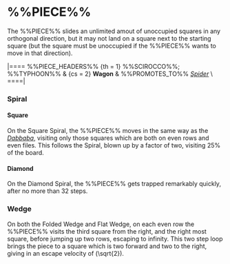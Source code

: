 # %%PIECE%%

The %%PIECE%% slides an unlimited amout of unoccupied squares
in any orthogonal direction, but it may not land on a square
next to the starting square (but the square must be unoccupied
if the %%PIECE%% wants to move in that direction).

|====
%%PIECE_HEADERS%%
  {th = 1}  %%SCIROCCO%%; %%TYPHOON%%
& {cs = 2}  **Wagon**
&           %%PROMOTES_TO%% [*Spider*](spider.html) \\
====|

### Spiral

#### Square

On the Square Spiral, the %%PIECE%% moves in the same way as
the [*Dabbaba*](dabbaba.html), visiting only those
squares which are both on even rows and even files.
This follows the Spiral, blown up by a factor of two,
visiting 25% of the board.

#### Diamond

On the Diamond Spiral, the %%PIECE%% gets trapped remarkably
quickly, after no more than 32 steps. 

### Wedge

On both the Folded Wedge and Flat Wedge, on each even row the %%PIECE%%
visits the third square from the right, and the right most square,
before jumping up two rows, escaping to infinity. This two step loop
brings the piece to a square which is two forward and two to the right,
giving in an escape velocity of \(\sqrt{2}\).
